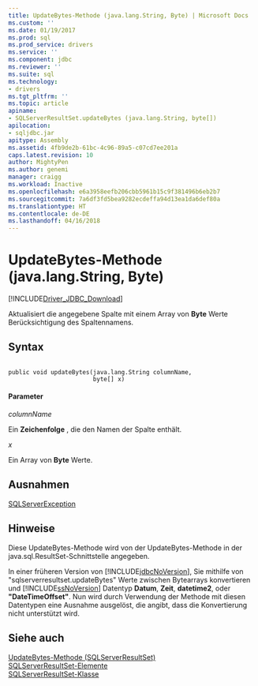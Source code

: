 ```yaml
---
title: UpdateBytes-Methode (java.lang.String, Byte) | Microsoft Docs
ms.custom: ''
ms.date: 01/19/2017
ms.prod: sql
ms.prod_service: drivers
ms.service: ''
ms.component: jdbc
ms.reviewer: ''
ms.suite: sql
ms.technology:
- drivers
ms.tgt_pltfrm: ''
ms.topic: article
apiname:
- SQLServerResultSet.updateBytes (java.lang.String, byte[])
apilocation:
- sqljdbc.jar
apitype: Assembly
ms.assetid: 4fb9de2b-61bc-4c96-89a5-c07cd7ee201a
caps.latest.revision: 10
author: MightyPen
ms.author: genemi
manager: craigg
ms.workload: Inactive
ms.openlocfilehash: e6a3958eefb206cbb5961b15c9f381496b6eb2b7
ms.sourcegitcommit: 7a6df3fd5bea9282ecdeffa94d13ea1da6def80a
ms.translationtype: HT
ms.contentlocale: de-DE
ms.lasthandoff: 04/16/2018
---
```

# <a name="updatebytes-method-javalangstring-byte"></a>UpdateBytes-Methode (java.lang.String, Byte)
[!INCLUDE[Driver_JDBC_Download](../../../includes/driver_jdbc_download.md)]

  Aktualisiert die angegebene Spalte mit einem Array von **Byte** Werte Berücksichtigung des Spaltennamens.  
  
## <a name="syntax"></a>Syntax  
  
```  
  
public void updateBytes(java.lang.String columnName,  
                        byte[] x)  
```  
  
#### <a name="parameters"></a>Parameter  
 *columnName*  
  
 Ein **Zeichenfolge** , die den Namen der Spalte enthält.  
  
 *x*  
  
 Ein Array von **Byte** Werte.  
  
## <a name="exceptions"></a>Ausnahmen  
 [SQLServerException](../../../connect/jdbc/reference/sqlserverexception-class.md)  
  
## <a name="remarks"></a>Hinweise  
 Diese UpdateBytes-Methode wird von der UpdateBytes-Methode in der java.sql.ResultSet-Schnittstelle angegeben.  
  
 In einer früheren Version von [!INCLUDE[jdbcNoVersion](../../../includes/jdbcnoversion_md.md)], Sie mithilfe von "sqlserverresultset.updateBytes" Werte zwischen Bytearrays konvertieren und [!INCLUDE[ssNoVersion](../../../includes/ssnoversion_md.md)] Datentyp **Datum**, **Zeit**,  **datetime2**, oder **"DateTimeOffset"**. Nun wird durch Verwendung der Methode mit diesen Datentypen eine Ausnahme ausgelöst, die angibt, dass die Konvertierung nicht unterstützt wird.  
  
## <a name="see-also"></a>Siehe auch  
 [UpdateBytes-Methode &#40;SQLServerResultSet&#41;](../../../connect/jdbc/reference/updatebytes-method-sqlserverresultset.md)   
 [SQLServerResultSet-Elemente](../../../connect/jdbc/reference/sqlserverresultset-members.md)   
 [SQLServerResultSet-Klasse](../../../connect/jdbc/reference/sqlserverresultset-class.md)  
  
  

